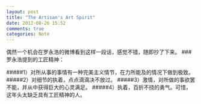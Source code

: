 ```yaml
---
layout: post
title: "The Artisan's Art Spirit"
date: 2012-08-26 15:52
comments: true
categories: Note
---
```

偶然一个机会在罗永浩的微博看到这样一段话，感觉不错，随即抄了下来。
###罗永浩提到的工匠精神：

#####1）对所从事的事情有一种完美主义情节，在力所能及的情况下做到极致。
#####2）对细节的执着，点点滴滴决不放过。
#####3）激情，对所做的事欲罢不能，并从中获得巨大的心灵满足。
#####4）执着，百折不挠的勇气。可惜，这年头太缺乏具有工匠精神的人。
